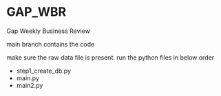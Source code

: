 # GAP_WBR
Gap Weekly Business Review

main branch contains the code

make sure the raw data file is present.
run the python files in below order

 - step1_create_db.py
 - main.py
 - main2.py
